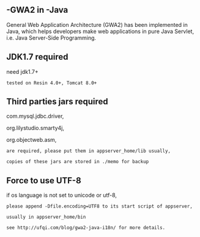 ## -GWA2 in -Java

General Web Application Architecture (GWA2) has been implemented in Java, which helps developers make web applications in pure Java Servlet, i.e. Java Server-Side Programming.

## JDK1.7 required ##
need jdk1.7+
	
	tested on Resin 4.0+, Tomcat 8.0+

## Third parties jars required  ##
com.mysql.jdbc.driver,

org.lilystudio.smarty4j,

org.objectweb.asm,

	are required, please put them in appserver_home/lib usually,
	
	copies of these jars are stored in ./memo for backup

## Force to use UTF-8 ##
if os language is not set to unicode or utf-8, 

	please append -Dfile.encoding=UTF8 to its start script of appserver,
	
	usually in appserver_home/bin
	
	see http://ufqi.com/blog/gwa2-java-i18n/ for more details.
